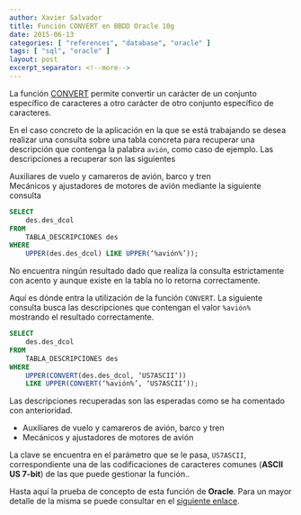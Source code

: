 ```yaml
---
author: Xavier Salvador
title: Función CONVERT en BBDD Oracle 10g
date: 2015-06-13
categories: [ "references", "database", "oracle" ]
tags: [ "sql", "oracle" ]
layout: post
excerpt_separator: <!--more-->
---
```


La función [CONVERT](http://docs.oracle.com/cd/B28359_01/server.111/b28286/functions027.htm#SQLRF00620) permite convertir un carácter de un conjunto específico de caracteres a otro carácter de otro conjunto específico de caracteres.

En el caso concreto de la aplicación en la que se está trabajando se desea realizar una consulta sobre una tabla concreta para recuperar una descripción que contenga la palabra `avión`, como caso de ejemplo. Las descripciones a recuperar son las siguientes

Auxiliares de vuelo y camareros de avión, barco y tren                         
Mecánicos y ajustadores de motores de avión
mediante la siguiente consulta

```sql
SELECT 
	des.des_dcol
FROM 
    TABLA_DESCRIPCIONES des
WHERE 
    UPPER(des.des_dcol) LIKE UPPER(‘%avión%’));
```			   

No encuentra ningún resultado dado que realiza la consulta estrictamente con acento y aunque existe en la tabla no lo retorna correctamente.

Aquí es dónde entra la utilización de la función `CONVERT`. La siguiente consulta busca las descripciones que contengan el valor `%avión%` mostrando el resultado correctamente.

```sql
SELECT 
    des.des_dcol
FROM 
    TABLA_DESCRIPCIONES des
WHERE 
    UPPER(CONVERT(des.des_dcol, ‘US7ASCII‘)) 
	LIKE UPPER(CONVERT(‘%avión%’, ‘US7ASCII‘));
```			   

Las descripciones recuperadas son las esperadas como se ha comentado con anterioridad.

- Auxiliares de vuelo y camareros de avión, barco y tren                         
- Mecánicos y ajustadores de motores de avión

La clave se encuentra en el parámetro que se le pasa, `US7ASCII`, correspondiente una de las codificaciones de caracteres comunes (**ASCII US 7-bit**) de las que puede gestionar la función..

Hasta aquí la prueba de concepto de esta función de **Oracle**. Para un mayor detalle de la misma se puede consultar en el [siguiente enlace](http://docs.oracle.com/cd/B28359_01/server.111/b28286/functions027.htm#SQLRF00620).
